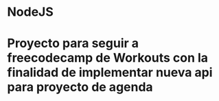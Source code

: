# NodeJS

# Proyecto para seguir a freecodecamp de Workouts con la finalidad de implementar nueva api para proyecto de agenda
